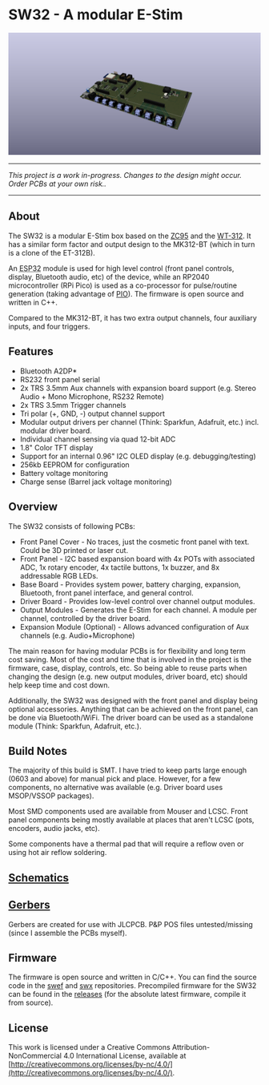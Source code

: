 # SW32 - A modular E-Stim

![SW32](docs/images/SW32.png)

---

*This project is a work in-progress. Changes to the design might occur. Order PCBs at your own risk..*

---

## About
The SW32 is a modular E-Stim box based on the [ZC95](https://github.com/CrashOverride85/zc95) and the [WT-312](https://github.com/WendyTeslaburger/WT-312). 
It has a similar form factor and output design to the MK312-BT (which in turn is a clone of the ET-312B).

An <abbr title="ESP32-WROOM-32">ESP32</abbr> module is used for high level control (front panel controls, display, Bluetooth audio, etc) of the device, while an RP2040 microcontroller (RPi Pico) is used as a co-processor for pulse/routine generation (taking advantage of [PIO](https://raspberrypi.github.io/pico-sdk-doxygen/group__hardware__pio.html#details)). The firmware is open source and written in C++.

Compared to the MK312-BT, it has two extra output channels, four auxiliary inputs, and four triggers. 

## Features
* Bluetooth A2DP*
* RS232 front panel serial
* 2x TRS 3.5mm Aux channels with expansion board support (e.g. Stereo Audio + Mono Microphone, RS232 Remote)
* 2x TRS 3.5mm Trigger channels
* Tri polar (+, GND, -) output channel support
* Modular output drivers per channel (Think: Sparkfun, Adafruit, etc.) incl. modular driver board.
* Individual channel sensing via quad 12-bit ADC
* 1.8" Color TFT display
* Support for an internal 0.96" I2C OLED display (e.g. debugging/testing)
* 256kb EEPROM for configuration
* Battery voltage monitoring
* Charge sense (Barrel jack voltage monitoring)

## Overview
The SW32 consists of following PCBs:
* Front Panel Cover - No traces, just the cosmetic front panel with text. Could be 3D printed or laser cut.
* Front Panel - I2C based expansion board with 4x POTs with associated ADC, 1x rotary encoder, 4x tactile buttons, 1x buzzer, and 8x addressable RGB LEDs.
* Base Board - Provides system power, battery charging, expansion, Bluetooth, front panel interface, and general control.
* Driver Board - Provides low-level control over channel output modules.
* Output Modules - Generates the E-Stim for each channel. A module per channel, controlled by the driver board. 
* Expansion Module (Optional) - Allows advanced configuration of Aux channels (e.g. Audio+Microphone)

The main reason for having modular PCBs is for flexibility and long term cost saving. Most of the cost and time that is involved in the project is the firmware, case, display, controls, etc. So being able to reuse parts when changing the design (e.g. new output modules, driver board, etc) should help keep time and cost down.

Additionally, the SW32 was designed with the front panel and display being optional accessories. Anything that can be achieved on the front panel, can be done via Bluetooth/WiFi. The driver board can be used as a standalone module (Think: Sparkfun, Adafruit, etc.).

## Build Notes
The majority of this build is SMT. I have tried to keep parts large enough (0603 and above) for manual pick and place. However, for a few components, no alternative was available (e.g. Driver board uses MSOP/VSSOP packages).

Most SMD components used are available from Mouser and LCSC. Front panel components being mostly available at places that aren't LCSC (pots, encoders, audio jacks, etc).

Some components have a thermal pad that will require a reflow oven or using hot air reflow soldering.

## [Schematics](schematics/)

## [Gerbers](gerbers/)
Gerbers are created for use with JLCPCB. P&P POS files untested/missing (since I assemble the PCBs myself).

## Firmware
The firmware is open source and written in C/C++. You can find the source code in the [swef](https://github.com/saawsm/swef) and [swx](https://github.com/saawsm/swx) repositories.  Precompiled firmware for the SW32 can be found in the [releases](https://github.com/saawsm/SW32/releases) (for the absolute latest firmware, compile it from source).  

## License
This work is licensed under a Creative Commons Attribution-NonCommercial 4.0 International License, available at
[http://creativecommons.org/licenses/by-nc/4.0/](http://creativecommons.org/licenses/by-nc/4.0/).
